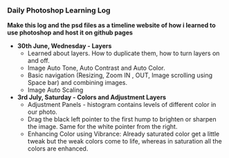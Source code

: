 ### Daily Photoshop Learning Log
**Make this log and the psd files as a timeline website of how i learned to use photoshop and host it on github pages**
- **30th June, Wednesday - Layers**
	- Learned about layers. How to duplicate them, how to turn layers on and off. 
	- Image Auto Tone, Auto Contrast and Auto Color.
	- Basic navigation (Resizing, Zoom IN , OUT, Image scrolling using Space bar) and combining images.
	- Image Auto Scaling
- **3rd  July, Saturday - Colors and Adjustment Layers**
	-  Adjustment  Panels  - histogram contains levels of different color in our photo.
	-  Drag the black left pointer to the first hump to brighten or sharpen the image. Same for the white pointer from the right.
	-  Enhancing Color using Vibrance:  Already saturated color get a little tweak but the weak colors come to life, whereas in saturation all the colors are enhanced. 